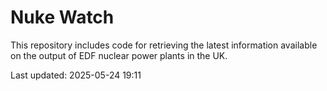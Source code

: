 # Nuke Watch

This repository includes code for retrieving the latest information available on the output of EDF nuclear power plants in the UK.

Last updated: 2025-05-24 19:11